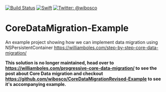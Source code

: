 [![Build Status](https://travis-ci.org/wibosco/CoreDataMigration-Example.svg)](https://travis-ci.org/wibosco/CoreDataMigration-Example)
<a href="https://swift.org"><img src="https://img.shields.io/badge/Swift-4.0-orange.svg?style=flat" alt="Swift" /></a>
<a href="https://twitter.com/wibosco"><img src="https://img.shields.io/badge/twitter-@wibosco-blue.svg?style=flat" alt="Twitter: @wibosco" /></a>

# CoreDataMigration-Example
An example project showing how we can implement data migration using NSPersistentContainer https://williamboles.com/step-by-step-core-data-migration/

**This solution is no longer maintained, head over to https://williamboles.com/progressive-core-data-migration/ to see the post about Core Data migration and checkout https://github.com/wibosco/CoreDataMigrationRevised-Example to see it's accompanying example.**
